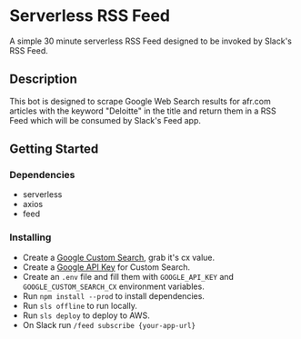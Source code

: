 # Serverless RSS Feed

A simple 30 minute serverless RSS Feed designed to be invoked by Slack's RSS Feed.

## Description

This bot is designed to scrape Google Web Search results for afr.com articles with the keyword "Deloitte" in the title and return them in a RSS Feed which will be consumed by Slack's Feed app.

## Getting Started

### Dependencies

* serverless
* axios
* feed

### Installing

* Create a [Google Custom Search](https://programmablesearchengine.google.com/), grab it's cx value.
* Create a [Google API Key](https://console.developers.google.com/apis/credentials) for Custom Search.
* Create an `.env` file and fill them with `GOOGLE_API_KEY` and `GOOGLE_CUSTOM_SEARCH_CX` environment variables.
* Run `npm install --prod` to install dependencies.
* Run `sls offline` to run locally.
* Run `sls deploy` to deploy to AWS.
* On Slack run `/feed subscribe {your-app-url}`
